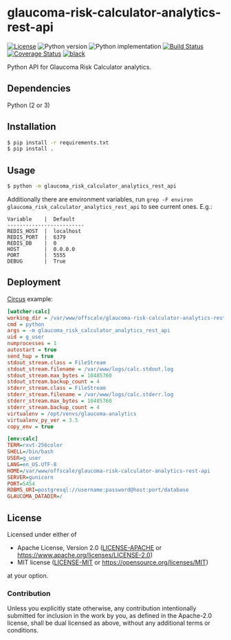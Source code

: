 glaucoma-risk-calculator-analytics-rest-api
===========================================
[![License](https://img.shields.io/badge/license-Apache--2.0%20OR%20MIT-blue.svg)](https://opensource.org/licenses/Apache-2.0)
![Python version](https://img.shields.io/badge/python-2.7%20%7C%203.5%20%7C%203.6%20%7C%203.7%20%7C%203.8-blue)
![Python implementation](https://img.shields.io/badge/implementation-cpython-blue)
[![Build Status](https://travis-ci.org/offscale/glaucoma-risk-calculator-analytics-rest-api.svg?branch=master)](https://travis-ci.org/offscale/glaucoma-risk-calculator-analytics-rest-api)
[![Coverage Status](https://coveralls.io/repos/github/offscale/glaucoma-risk-calculator-analytics-rest-api/badge.svg)](https://coveralls.io/github/offscale/glaucoma-risk-calculator-analytics-rest-api)
[![black](https://img.shields.io/badge/code%20style-black-000000.svg)](https://github.com/psf/black)

Python API for Glaucoma Risk Calculator analytics.

## Dependencies
Python (2 or 3)

## Installation
```sh
$ pip install -r requirements.txt
$ pip install .
```

## Usage
```sh
$ python -m glaucoma_risk_calculator_analytics_rest_api
```

Additionally there are environment variables, run `grep -F environ glaucoma_risk_calculator_analytics_rest_api` to see current ones. E.g.:

    Variable    |  Default
    -------------------------
    REDIS_HOST  |  localhost
    REDIS_PORT  |  6379
    REDIS_DB    |  0
    HOST        |  0.0.0.0
    PORT        |  5555
    DEBUG       |  True

## Deployment
[Circus](https://circus.readthedocs.io) example:
```ini
[watcher:calc]
working_dir = /var/www/offscale/glaucoma-risk-calculator-analytics-rest-api
cmd = python
args = -m glaucoma_risk_calculator_analytics_rest_api
uid = g_user
numprocesses = 1
autostart = true
send_hup = true
stdout_stream.class = FileStream
stdout_stream.filename = /var/www/logs/calc.stdout.log
stdout_stream.max_bytes = 10485760
stdout_stream.backup_count = 4
stderr_stream.class = FileStream
stderr_stream.filename = /var/www/logs/calc.stderr.log
stderr_stream.max_bytes = 10485760
stderr_stream.backup_count = 4
virtualenv = /opt/venvs/glaucoma-analytics
virtualenv_py_ver = 3.5
copy_env = true

[env:calc]
TERM=rxvt-256color
SHELL=/bin/bash
USER=g_user
LANG=en_US.UTF-8
HOME=/var/www/offscale/glaucoma-risk-calculator-analytics-rest-api
SERVER=gunicorn
PORT=5454
RDBMS_URI=postgresql://username:password@host:port/database
GLAUCOMA_DATADIR=/
```

## License

Licensed under either of

- Apache License, Version 2.0 ([LICENSE-APACHE](LICENSE-APACHE) or <https://www.apache.org/licenses/LICENSE-2.0>)
- MIT license ([LICENSE-MIT](LICENSE-MIT) or <https://opensource.org/licenses/MIT>)

at your option.

### Contribution

Unless you explicitly state otherwise, any contribution intentionally submitted
for inclusion in the work by you, as defined in the Apache-2.0 license, shall be
dual licensed as above, without any additional terms or conditions.
